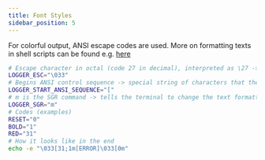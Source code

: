 ```yaml
---
title: Font Styles
sidebar_position: 5
---
```


For colorful output, ANSI escape codes are used. More on formatting texts in shell scripts can be found e.g. [here](https://www.baeldung.com/linux/formatting-text-in-terminals)

```bash
# Escape character in octal (code 27 in decimal), interpreted as \27 -> ESC (ASCII). 
LOGGER_ESC="\033" 
# Begins ANSI control sequence -> special string of characters that the terminal interprets as a command to change how text is displayed (e.g. color, style)
LOGGER_START_ANSI_SEQUENCE="["
# m is the SGR command -> tells the terminal to change the text formatting
LOGGER_SGR="m"
# Codes (examples)
RESET="0"
BOLD="1"
RED="31"
# How it looks like in the end
echo -e "\033[31;1m[ERROR]\033[0m"
```